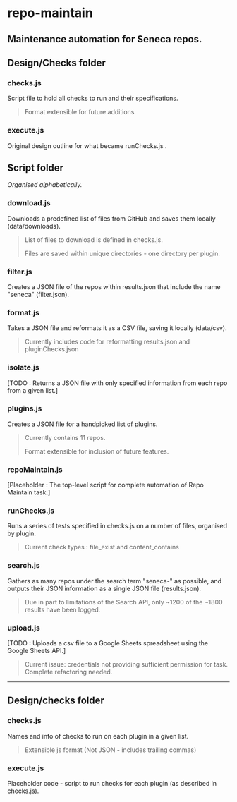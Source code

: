 # repo-maintain

Maintenance automation for Seneca repos.
---

## Design/Checks folder
### checks.js
Script file to hold all checks to run and their specifications.
> Format extensible for future additions

### execute.js
Original design outline for what became runChecks.js .


## Script folder
*Organised alphabetically.*

### download.js
Downloads a predefined list of files from GitHub and saves them locally (data/downloads).
> List of files to download is defined in checks.js.
> 
> Files are saved within unique directories - one directory per plugin.

### filter.js
Creates a JSON file of the repos within results.json that include the name "seneca" (filter.json).  

### format.js
Takes a JSON file and reformats it as a CSV file, saving it locally (data/csv).
> Currently includes code for reformatting results.json and pluginChecks.json

### isolate.js
[TODO : Returns a JSON file with only specified information from each repo from a given list.]

### plugins.js
Creates a JSON file for a handpicked list of plugins.
> Currently contains 11 repos.
>
> Format extensible for inclusion of future features.

### repoMaintain.js
[Placeholder : The top-level script for complete automation of Repo Maintain task.]

### runChecks.js
Runs a series of tests specified in checks.js on a number of files, organised by plugin.
> Current check types : file_exist and content_contains

### search.js
Gathers as many repos under the search term "seneca-" as possible, and outputs their JSON information as a single JSON file (results.json).
> Due in part to limitations of the Search API, only ~1200 of the ~1800 results have been logged.

### upload.js
[TODO : Uploads a csv file to a Google Sheets spreadsheet using the Google Sheets API.]
> Current issue: credentials not providing sufficient permission for task. Complete refactoring needed.

---
## Design/checks folder
### checks.js
Names and info of checks to run on each plugin in a given list.
> Extensible js format (Not JSON - includes trailing commas)

### execute.js
Placeholder code - script to run checks for each plugin (as described in checks.js).